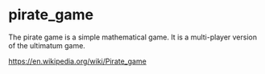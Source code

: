 # pirate_game
The pirate game is a simple mathematical game. It is a multi-player version of the ultimatum game.

https://en.wikipedia.org/wiki/Pirate_game

